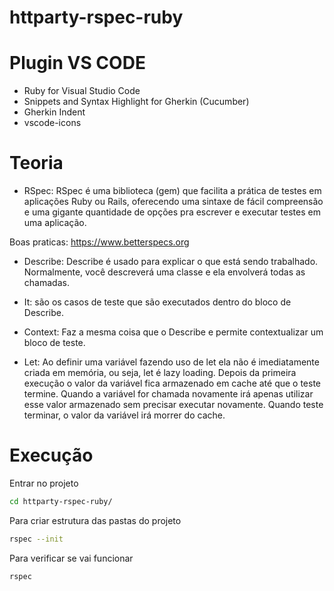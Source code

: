 # httparty-rspec-ruby


# Plugin VS CODE

- Ruby for Visual Studio Code
- Snippets and Syntax Highlight for Gherkin (Cucumber)
- Gherkin Indent
- vscode-icons

# Teoria 

 - RSpec: RSpec é uma biblioteca (gem) que facilita a prática de testes em aplicações Ruby ou Rails, oferecendo uma sintaxe de fácil compreensão e uma gigante quantidade de opções pra escrever e executar testes em uma aplicação.

Boas praticas: https://www.betterspecs.org

- Describe: Describe é usado para explicar o que está sendo trabalhado. Normalmente, você descreverá uma classe e ela envolverá todas as chamadas. 

- It: são os casos de teste que são executados dentro do bloco de Describe.

- Context: Faz a mesma coisa que o Describe e permite contextualizar um bloco de teste.

- Let: Ao definir uma variável fazendo uso de let ela não é imediatamente criada em memória, ou seja, let é lazy loading. Depois da primeira execução o valor da variável fica armazenado em cache até que o teste termine. Quando a variável for chamada novamente irá apenas utilizar esse valor armazenado sem precisar executar novamente. Quando teste terminar, o valor da variável irá morrer do cache.

# Execução

Entrar no projeto
```sh
cd httparty-rspec-ruby/
```

Para criar estrutura das pastas do projeto
```sh
rspec --init 
```

Para verificar se vai funcionar
```sh
rspec
```
# 
